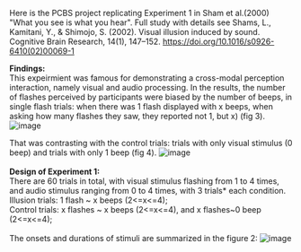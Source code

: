 Here is the PCBS project replicating Experiment 1 in Sham et al.(2000) "What you see is what you hear".
Full study with details see Shams, L., Kamitani, Y., & Shimojo, S. (2002). Visual illusion induced by sound. Cognitive Brain Research, 14(1), 147–152. https://doi.org/10.1016/s0926-6410(02)00069-1 
<br />

**Findings:**<br />
This expeirmient was famous for demonstrating a cross-modal perception interaction, namely visual and audio processing. In the results, the number of flashes perceived by participants were biased by the number of beeps, in single flash trials: when there was 1 flash displayed with x beeps, when asking how many flashes they saw, they reported not 1, but x) (fig 3). ![image](https://user-images.githubusercontent.com/47482896/117947255-501f2880-b310-11eb-824b-c15228224e47.png)

That was contrasting with the control trials: trials with only visual stimulus (0 beep) and trials with only 1 beep (fig 4).
![image](https://user-images.githubusercontent.com/47482896/117947764-ccb20700-b310-11eb-82bc-4f88ce3c28e7.png)
<br />
<br />
**Design of Experiment 1:**<br />
There are 60 trials in total, with visual stimulus flashing from 1 to 4 times, and audio stimulus ranging from 0 to 4 times, with 3 trials* each condition. <br />
Illusion trials: 1 flash ~ x beeps (2<=x<=4);  <br />
Control trials: x flashes ~ x beeps (2<=x<=4), and x flashes~0 beep (2<=x<=4); <br />
<br />
The onsets and durations of stimuli are summarized in the figure 2:
![image](https://user-images.githubusercontent.com/47482896/117945411-970c1e80-b30e-11eb-9f1b-bf26d71369cd.png)
